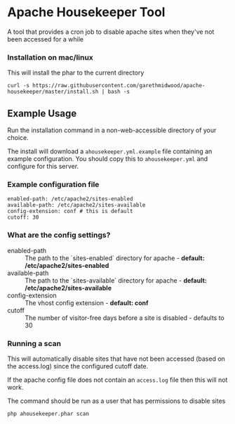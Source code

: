 # Apache Housekeeper Tool

A tool that provides a cron job to disable apache sites when they've not been accessed for a while

### Installation on mac/linux
This will install the phar to the current directory
```
curl -s https://raw.githubusercontent.com/garethmidwood/apache-housekeeper/master/install.sh | bash -s
```

## Example Usage
Run the installation command in a non-web-accessible directory of your choice.

The install will download a `ahousekeeper.yml.example` file containing an example configuration. You should copy this to `ahousekeeper.yml` and configure for this server.

### Example configuration file

```
enabled-path: /etc/apache2/sites-enabled
available-path: /etc/apache2/sites-available
config-extension: conf # this is default
cutoff: 30
```

### What are the config settings?
<dl>
  <dt>enabled-path</dt>
  <dd>The path to the `sites-enabled` directory for apache - <strong>default: /etc/apache2/sites-enabled</strong></dd>

  <dt>available-path</dt>
  <dd>The path to the `sites-available` directory for apache - <strong>default: /etc/apache2/sites-available</strong></dd>

  <dt>config-extension</dt>
  <dd>The vhost config extension - <strong>default: conf</strong></dd>

  <dt>cutoff</dt>
  <dd>The number of visitor-free days before a site is disabled - defaults to 30</dd>
</dl>

### Running a scan

This will automatically disable sites that have not been accessed (based on the access.log) since the configured cutoff date.

If the apache config file does not contain an `access.log` file then this will not work.

The command should be run as a user that has permissions to disable sites

```
php ahousekeeper.phar scan
```

